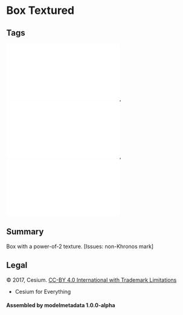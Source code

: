 # Box Textured

## Tags

![core](../../Models-core.md), ![issues](../../Models-issues.md), ![testing](../../Models-testing.md)

## Summary

Box with a power-of-2 texture. [Issues: non-Khronos mark]

## Legal

&copy; 2017, Cesium. [CC-BY 4.0 International with Trademark Limitations]()

 - Cesium for Everything

#### Assembled by modelmetadata 1.0.0-alpha